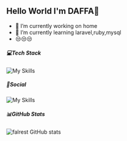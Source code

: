 ## Hello World I'm DAFFA👋

<!--
**falrest/falrest** is a ✨ _special_ ✨ repository because its `README.md` (this file) appears on your GitHub profile.

Here are some ideas to get you started:

- 🔭 I’m currently working on ...
- 🌱 I’m currently learning ...
- 👯 I’m looking to collaborate on ...
- 🤔 I’m looking for help with ...
- 💬 Ask me about ...
- 📫 How to reach me: ...
- 😄 Pronouns: ...
- ⚡ Fun fact: ...
-->
- 🔭 I’m currently working on home
- 🌱 I’m currently learning laravel,ruby,mysql
- 😒😒😒
##### 💻Tech Stack
![My Skills](https://skillicons.dev/icons?i=html,css,js,php,python,figma,blender,ps)

##### 🪩Social
![My Skills](https://skillicons.dev/icons?i=instagram,linkedin,gmail,twitter)

##### 📊GitHub Stats
![falrest GitHub stats](https://github-readme-stats.vercel.app/api?username=falrest&show_icons=true&theme=transparent)

